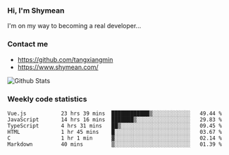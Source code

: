 ### Hi, I'm Shymean

I'm on my way to becoming a real developer...

### Contact me

- <https://github.com/tangxiangmin>
- <https://www.shymean.com/>

![Github Stats](https://github-readme-stats.vercel.app/api?username=tangxiangmin&show_icons=true&theme=dark)


###  Weekly code statistics

<!--START_SECTION:waka-->

```text
Vue.js           23 hrs 39 mins  ████████████▒░░░░░░░░░░░░   49.44 %
JavaScript       14 hrs 16 mins  ███████▒░░░░░░░░░░░░░░░░░   29.83 %
TypeScript       4 hrs 31 mins   ██▒░░░░░░░░░░░░░░░░░░░░░░   09.45 %
HTML             1 hr 45 mins    █░░░░░░░░░░░░░░░░░░░░░░░░   03.67 %
C                1 hr 1 min      ▓░░░░░░░░░░░░░░░░░░░░░░░░   02.14 %
Markdown         40 mins         ▒░░░░░░░░░░░░░░░░░░░░░░░░   01.39 %
```

<!--END_SECTION:waka-->